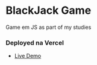 # BlackJack Game
Game em JS as part of my studies


### Deployed na Vercel
- [Live Demo](https://black-jack-psi.vercel.app/)
